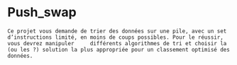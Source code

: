 # Push_swap
    Ce projet vous demande de trier des données sur une pile, avec un set d’instructions limité, en moins de coups possibles. Pour le réussir, vous devrez manipuler     différents algorithmes de tri et choisir la (ou les ?) solution la plus appropriée pour un classement optimisé des données.
